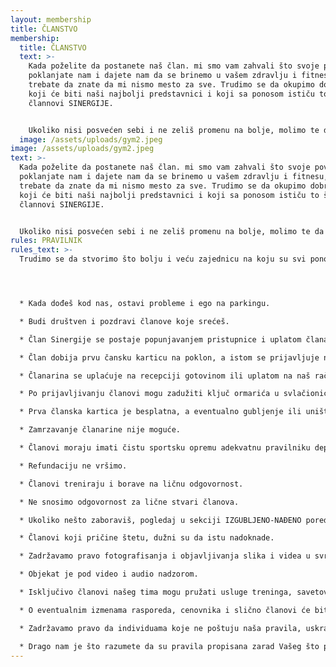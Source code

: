 ```yaml
---
layout: membership
title: ČLANSTVO
membership:
  title: ČLANSTVO
  text: >-
    Kada poželite da postanete naš član. mi smo vam zahvali što svoje poverenje
    poklanjate nam i dajete nam da se brinemo u vašem zdravlju i fitnesu, ali
    trebate da znate da mi nismo mesto za sve. Trudimo se da okupimo dobre ljude
    koji će biti naši najbolji predstavnici i koji sa ponosom ističu to što su
    člannovi SINERGIJE.


    Ukoliko nisi posvećen sebi i ne zeliš promenu na bolje, molimo te da ne trošiš svoje a ni naše vreme.
  image: /assets/uploads/gym2.jpeg
image: /assets/uploads/gym2.jpeg
text: >-
  Kada poželite da postanete naš član. mi smo vam zahvali što svoje poverenje
  poklanjate nam i dajete nam da se brinemo u vašem zdravlju i fitnesu, ali
  trebate da znate da mi nismo mesto za sve. Trudimo se da okupimo dobre ljude
  koji će biti naši najbolji predstavnici i koji sa ponosom ističu to što su
  člannovi SINERGIJE.


  Ukoliko nisi posvećen sebi i ne zeliš promenu na bolje, molimo te da ne trošiš svoje a ni naše vreme.
rules: PRAVILNIK
rules_text: >-
  Trudimo se da stvorimo što bolju i veću zajednicu na koju su svi ponosni.




  * Kada dođeš kod nas, ostavi probleme i ego na parkingu.

  * Budi društven i pozdravi članove koje srećeš.

  * Član Sinergije se postaje popunjavanjem pristupnice i uplatom članarine.

  * Član dobija prvu čansku karticu na poklon, a istom se prijavljuje na recepciji prilikom svake posete i ne može je prenositi na druga lica.

  * Članarina se uplaćuje na recepciji gotovinom ili uplatom na naš račun. Ukoliko želiš, zatraži da ti izdamo profakturu za uplate preko računa.

  * Po prijavljivanju članovi mogu zadužiti ključ ormarića u svlačionici za jednokratno korišćenje koji po odlasku razdužuju na racepciji.

  * Prva članska kartica je besplatna, a eventualno gubljenje ili uništavanje kartice/ključa povlači izradu nove koju naplaćujemo 1000 RSD.

  * Zamrzavanje članarine nije moguće.

  * Članovi moraju imati čistu sportsku opremu adekvatnu pravilniku departmana koji koriste.

  * Refundaciju ne vršimo.

  * Članovi treniraju i borave na ličnu odgovornost.

  * Ne snosimo odgovornost za lične stvari članova.

  * Ukoliko nešto zaboraviš, pogledaj u sekciji IZGUBLJENO-NAĐENO pored donjeg stepeništa.

  * Članovi koji pričine štetu, dužni su da istu nadoknade.

  * Zadržavamo pravo fotografisanja i objavljivanja slika i videa u svrhu promocije.

  * Objekat je pod video i audio nadzorom.

  * Isključivo članovi našeg tima mogu pružati usluge treninga, savetovanja, profesionalnog fotografisanja, snimanja, dok drugima nije dozvoljeno bez saglasnosti menadžmenta.

  * O eventualnim izmenama rasporeda, cenovnika i slično članovi će biti blagovremeno obavešteni.

  * Zadržavamo pravo da individuama koje ne poštuju naša pravila, uskratimo članstvo i zamolimo ih da odu.

  * Drago nam je što razumete da su pravila propisana zarad Vašeg što prijatnijeg boravka kao i kvalitetnije usluge. Hvala Vam što ista poštujete.
---
```

